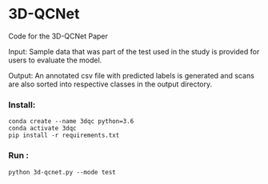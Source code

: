 # 3D-QCNet

Code for the 3D-QCNet Paper 

Input: Sample data that was part of the test used in the study is provided for users to evaluate the model.

Output: An annotated csv file with predicted labels is generated and scans are also sorted into respective classes in the output directory.

### Install:


    conda create --name 3dqc python=3.6
    conda activate 3dqc
    pip install -r requirements.txt




### Run : 
    python 3d-qcnet.py --mode test

